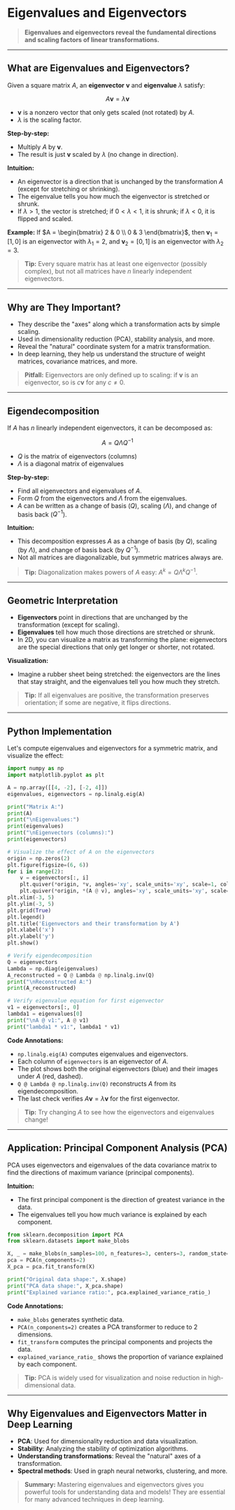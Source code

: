 # Eigenvalues and Eigenvectors

> **Eigenvalues and eigenvectors reveal the fundamental directions and scaling factors of linear transformations.**

---

## What are Eigenvalues and Eigenvectors?

Given a square matrix $A$, an **eigenvector** $\mathbf{v}$ and **eigenvalue** $\lambda$ satisfy:

```math
A\mathbf{v} = \lambda\mathbf{v}
```

- $\mathbf{v}$ is a nonzero vector that only gets scaled (not rotated) by $A$.
- $\lambda$ is the scaling factor.

**Step-by-step:**
- Multiply $A$ by $\mathbf{v}$.
- The result is just $\mathbf{v}$ scaled by $\lambda$ (no change in direction).

**Intuition:**
- An eigenvector is a direction that is unchanged by the transformation $A$ (except for stretching or shrinking).
- The eigenvalue tells you how much the eigenvector is stretched or shrunk.
- If $\lambda > 1$, the vector is stretched; if $0 < \lambda < 1$, it is shrunk; if $\lambda < 0$, it is flipped and scaled.

**Example:**
If $A = \begin{bmatrix} 2 & 0 \\ 0 & 3 \end{bmatrix}$, then $\mathbf{v}_1 = [1, 0]$ is an eigenvector with $\lambda_1 = 2$, and $\mathbf{v}_2 = [0, 1]$ is an eigenvector with $\lambda_2 = 3$.

> **Tip:** Every square matrix has at least one eigenvector (possibly complex), but not all matrices have $n$ linearly independent eigenvectors.

---

## Why are They Important?

- They describe the "axes" along which a transformation acts by simple scaling.
- Used in dimensionality reduction (PCA), stability analysis, and more.
- Reveal the "natural" coordinate system for a matrix transformation.
- In deep learning, they help us understand the structure of weight matrices, covariance matrices, and more.

> **Pitfall:** Eigenvectors are only defined up to scaling: if $\mathbf{v}$ is an eigenvector, so is $c\mathbf{v}$ for any $c \neq 0$.

---

## Eigendecomposition

If $A$ has $n$ linearly independent eigenvectors, it can be decomposed as:

```math
A = Q\Lambda Q^{-1}
```

- $Q$ is the matrix of eigenvectors (columns)
- $\Lambda$ is a diagonal matrix of eigenvalues

**Step-by-step:**
- Find all eigenvectors and eigenvalues of $A$.
- Form $Q$ from the eigenvectors and $\Lambda$ from the eigenvalues.
- $A$ can be written as a change of basis ($Q$), scaling ($\Lambda$), and change of basis back ($Q^{-1}$).

**Intuition:**
- This decomposition expresses $A$ as a change of basis (by $Q$), scaling (by $\Lambda$), and change of basis back (by $Q^{-1}$).
- Not all matrices are diagonalizable, but symmetric matrices always are.

> **Tip:** Diagonalization makes powers of $A$ easy: $A^k = Q\Lambda^k Q^{-1}$.

---

## Geometric Interpretation

- **Eigenvectors** point in directions that are unchanged by the transformation (except for scaling).
- **Eigenvalues** tell how much those directions are stretched or shrunk.
- In 2D, you can visualize a matrix as transforming the plane: eigenvectors are the special directions that only get longer or shorter, not rotated.

**Visualization:**
- Imagine a rubber sheet being stretched: the eigenvectors are the lines that stay straight, and the eigenvalues tell you how much they stretch.

> **Tip:** If all eigenvalues are positive, the transformation preserves orientation; if some are negative, it flips directions.

---

## Python Implementation

Let's compute eigenvalues and eigenvectors for a symmetric matrix, and visualize the effect:

```python
import numpy as np
import matplotlib.pyplot as plt

A = np.array([[4, -2], [-2, 4]])
eigenvalues, eigenvectors = np.linalg.eig(A)

print("Matrix A:")
print(A)
print("\nEigenvalues:")
print(eigenvalues)
print("\nEigenvectors (columns):")
print(eigenvectors)

# Visualize the effect of A on the eigenvectors
origin = np.zeros(2)
plt.figure(figsize=(6, 6))
for i in range(2):
    v = eigenvectors[:, i]
    plt.quiver(*origin, *v, angles='xy', scale_units='xy', scale=1, color='b', label=f'eigenvector {i+1}')
    plt.quiver(*origin, *(A @ v), angles='xy', scale_units='xy', scale=1, color='r', linestyle='dashed', label=f'A @ eigenvector {i+1}')
plt.xlim(-3, 5)
plt.ylim(-3, 5)
plt.grid(True)
plt.legend()
plt.title('Eigenvectors and their transformation by A')
plt.xlabel('x')
plt.ylabel('y')
plt.show()

# Verify eigendecomposition
Q = eigenvectors
Lambda = np.diag(eigenvalues)
A_reconstructed = Q @ Lambda @ np.linalg.inv(Q)
print("\nReconstructed A:")
print(A_reconstructed)

# Verify eigenvalue equation for first eigenvector
v1 = eigenvectors[:, 0]
lambda1 = eigenvalues[0]
print("\nA @ v1:", A @ v1)
print("lambda1 * v1:", lambda1 * v1)
```

**Code Annotations:**
- `np.linalg.eig(A)` computes eigenvalues and eigenvectors.
- Each column of `eigenvectors` is an eigenvector of $A$.
- The plot shows both the original eigenvectors (blue) and their images under $A$ (red, dashed).
- `Q @ Lambda @ np.linalg.inv(Q)` reconstructs $A$ from its eigendecomposition.
- The last check verifies $A\mathbf{v} = \lambda\mathbf{v}$ for the first eigenvector.

> **Tip:** Try changing $A$ to see how the eigenvectors and eigenvalues change!

---

## Application: Principal Component Analysis (PCA)

PCA uses eigenvectors and eigenvalues of the data covariance matrix to find the directions of maximum variance (principal components).

**Intuition:**
- The first principal component is the direction of greatest variance in the data.
- The eigenvalues tell you how much variance is explained by each component.

```python
from sklearn.decomposition import PCA
from sklearn.datasets import make_blobs

X, _ = make_blobs(n_samples=100, n_features=3, centers=3, random_state=42)
pca = PCA(n_components=2)
X_pca = pca.fit_transform(X)

print("Original data shape:", X.shape)
print("PCA data shape:", X_pca.shape)
print("Explained variance ratio:", pca.explained_variance_ratio_)
```

**Code Annotations:**
- `make_blobs` generates synthetic data.
- `PCA(n_components=2)` creates a PCA transformer to reduce to 2 dimensions.
- `fit_transform` computes the principal components and projects the data.
- `explained_variance_ratio_` shows the proportion of variance explained by each component.

> **Tip:** PCA is widely used for visualization and noise reduction in high-dimensional data.

---

## Why Eigenvalues and Eigenvectors Matter in Deep Learning

- **PCA**: Used for dimensionality reduction and data visualization.
- **Stability**: Analyzing the stability of optimization algorithms.
- **Understanding transformations**: Reveal the "natural" axes of a transformation.
- **Spectral methods**: Used in graph neural networks, clustering, and more.

> **Summary:** Mastering eigenvalues and eigenvectors gives you powerful tools for understanding data and models! They are essential for many advanced techniques in deep learning. 